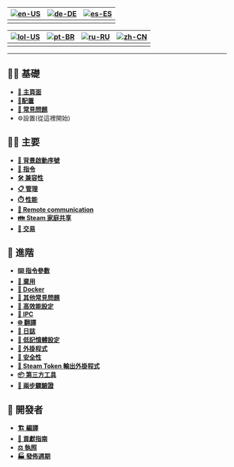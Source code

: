 | [![en-US](https://raw.githubusercontent.com/hjnilsson/country-flags/master/png100px/us.png)](https://github.com/JustArchiNET/ArchiSteamFarm/wiki/Home) | [![de-DE](https://raw.githubusercontent.com/hjnilsson/country-flags/master/png100px/de.png)](https://github.com/JustArchiNET/ArchiSteamFarm/wiki/Home-de-DE) | [![es-ES](https://raw.githubusercontent.com/hjnilsson/country-flags/master/png100px/es.png)](https://github.com/JustArchiNET/ArchiSteamFarm/wiki/Home-es-ES) |
| ------------------------------------------------------------------------------------------------------------------------------------------------------ | ------------------------------------------------------------------------------------------------------------------------------------------------------------ | ------------------------------------------------------------------------------------------------------------------------------------------------------------ |
|                                                                                                                                                        |                                                                                                                                                              |                                                                                                                                                              |

| [![lol-US](https://raw.githubusercontent.com/JustArchiNET/ArchiSteamFarm/main/resources/lol-US.png)](https://github.com/JustArchiNET/ArchiSteamFarm/wiki/Home-lol-US) | [![pt-BR](https://raw.githubusercontent.com/hjnilsson/country-flags/master/png100px/br.png)](https://github.com/JustArchiNET/ArchiSteamFarm/wiki/Home-pt-BR) | [![ru-RU](https://raw.githubusercontent.com/hjnilsson/country-flags/master/png100px/ru.png)](https://github.com/JustArchiNET/ArchiSteamFarm/wiki/Home-ru-RU) | [![zh-CN](https://raw.githubusercontent.com/hjnilsson/country-flags/master/png100px/cn.png)](https://github.com/JustArchiNET/ArchiSteamFarm/wiki/Home-zh-CN) |
| --------------------------------------------------------------------------------------------------------------------------------------------------------------------- | ------------------------------------------------------------------------------------------------------------------------------------------------------------ | ------------------------------------------------------------------------------------------------------------------------------------------------------------ | ------------------------------------------------------------------------------------------------------------------------------------------------------------ |
|                                                                                                                                                                       |                                                                                                                                                              |                                                                                                                                                              |                                                                                                                                                              |

***

## 👨‍🏫 基礎

* **[🏡 主頁面](https://github.com/JustArchiNET/ArchiSteamFarm/wiki/Home)**
* **[🔧配置](https://github.com/JustArchiNET/ArchiSteamFarm/wiki/Configuration)**
* **[💬 常見問題](https://github.com/JustArchiNET/ArchiSteamFarm/wiki/FAQ)**
* ⚙️設置(從這裡開始)


## 👨‍🎓️ 主要

* **[👥 背景啟動序號](https://github.com/JustArchiNET/ArchiSteamFarm/wiki/Background-games-redeemer)**
* **[📢 指令](https://github.com/JustArchiNET/ArchiSteamFarm/wiki/Commands)**
* **[🛠️ 兼容性](https://github.com/JustArchiNET/ArchiSteamFarm/wiki/Compatibility)**
* **[📋 管理](https://github.com/JustArchiNET/ArchiSteamFarm/wiki/Management)**
* **[⏱️ 性能](https://github.com/JustArchiNET/ArchiSteamFarm/wiki/Performance)**
* **[📡 Remote communication](https://github.com/JustArchiNET/ArchiSteamFarm/wiki/Remote-communication)**
* **[👪 Steam 家庭共享](https://github.com/JustArchiNET/ArchiSteamFarm/wiki/Steam-Family-Sharing)**
* **[🔄 交易](https://github.com/JustArchiNET/ArchiSteamFarm/wiki/Trading)**


## 🧙 進階

* **[⌨️ 指令參數](https://github.com/JustArchiNET/ArchiSteamFarm/wiki/Command-line-arguments)**
* **[🚧 棄用](https://github.com/JustArchiNET/ArchiSteamFarm/wiki/Deprecation)**
* **[🐳 Docker](https://github.com/JustArchiNET/ArchiSteamFarm/wiki/Docker)**
* **[🤔 其他常見問題](https://github.com/JustArchiNET/ArchiSteamFarm/wiki/Extended-FAQ)**
* **[🚀 高效能設定](https://github.com/JustArchiNET/ArchiSteamFarm/wiki/High-performance-setup)**
* **[🔗 IPC](https://github.com/JustArchiNET/ArchiSteamFarm/wiki/IPC)**
* **[🌐 翻譯](https://github.com/JustArchiNET/ArchiSteamFarm/wiki/Localization)**
* **[📝 日誌](https://github.com/JustArchiNET/ArchiSteamFarm/wiki/Logging)**
* **[💾 低記憶體設定](https://github.com/JustArchiNET/ArchiSteamFarm/wiki/Low-memory-setup)**
* **[🔌 外掛程式](https://github.com/JustArchiNET/ArchiSteamFarm/wiki/Plugins)**
* **[🔐 安全性](https://github.com/JustArchiNET/ArchiSteamFarm/wiki/Security)**
* **[🧩 Steam Token 輸出外掛程式](https://github.com/JustArchiNET/ArchiSteamFarm/wiki/SteamTokenDumperPlugin)**
* **[📦 第三方工具](https://github.com/JustArchiNET/ArchiSteamFarm/wiki/Third-party)**
* **[📵 兩步驟驗證](https://github.com/JustArchiNET/ArchiSteamFarm/wiki/Two-factor-authentication)**


## 👷 開發者

* **[🏗️ 編譯](https://github.com/JustArchiNET/ArchiSteamFarm/wiki/Compilation)**
* **[🤝 貢獻指南](https://github.com/JustArchiNET/ArchiSteamFarm/blob/main/.github/CONTRIBUTING.md)**
* **[⚖️ 執照](https://github.com/JustArchiNET/ArchiSteamFarm/wiki/License)**
* **[🏭 發佈週期](https://github.com/JustArchiNET/ArchiSteamFarm/wiki/Release-cycle)**